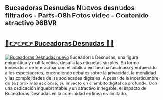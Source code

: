 ## Buceadoras Desnudas N𝚞𝚎vos desn𝚞dos filtr𝚊dos - Parts-O8h F𝚘tos vid𝚎o - C𝚘ntenido atr𝚊ctivo 96BVR

# <h2><a href="http://mbc50y.tromn.icu/?c=Buceadoras+Desnudas">🔗👉👉👉 Buceadoras Desnudas 🔗🔗</a></h2>

[![Buceadoras Desnudas nuevo](https://i.imgur.com/pEAQMta.gif)](http://mbc50y.tromn.icu/?c=Buceadoras+Desnudas)
Buceadoras Desnudas, una figura enigmática y multifacética, desafía las etiquetas simples. Su forma innovadora de interactuar con el público en línea ha fascinado y enfurecido a los espectadores, encendiendo debates sobre la privacidad, la moralidad y las complejidades de las sociedades digitales. A pesar de la incertidumbre de sus próximas acciones, su impacto en el ámbito digital es profundo. Con una dedicación inquebrantable y un atractivo innegable, el impacto de Buceadoras Desnudas en la comunidad en línea es ilimitado.
